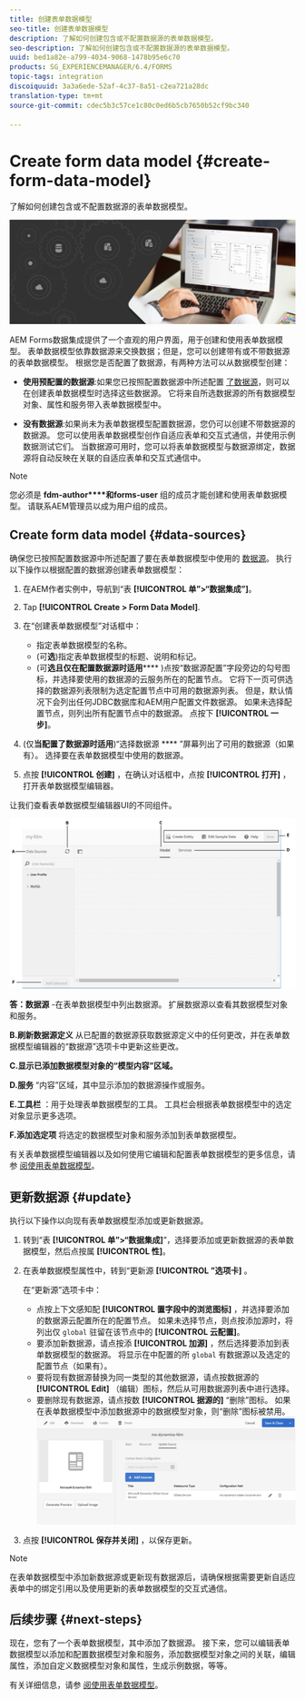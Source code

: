 ```yaml
---
title: 创建表单数据模型
seo-title: 创建表单数据模型
description: 了解如何创建包含或不配置数据源的表单数据模型。
seo-description: 了解如何创建包含或不配置数据源的表单数据模型。
uuid: bed1a82e-a799-4034-9068-1478b95e6c70
products: SG_EXPERIENCEMANAGER/6.4/FORMS
topic-tags: integration
discoiquuid: 3a3a6ede-52af-4c37-8a51-c2ea721a28dc
translation-type: tm+mt
source-git-commit: cdec5b3c57ce1c80c0ed6b5cb7650b52cf9bc340

---
```



# Create form data model {#create-form-data-model}

了解如何创建包含或不配置数据源的表单数据模型。

![](do-not-localize/data-integeration.png)

AEM Forms数据集成提供了一个直观的用户界面，用于创建和使用表单数据模型。 表单数据模型依靠数据源来交换数据；但是，您可以创建带有或不带数据源的表单数据模型。 根据您是否配置了数据源，有两种方法可以从数据模型创建：

* **使用预配置的数据源**:如果您已按照配置数据源中所述配置 [了数据源](/help/forms/using/configure-data-sources.md)，则可以在创建表单数据模型时选择这些数据源。 它将来自所选数据源的所有数据模型对象、属性和服务带入表单数据模型中。

* **没有数据源**:如果尚未为表单数据模型配置数据源，您仍可以创建不带数据源的数据源。 您可以使用表单数据模型创作自适应表单和交互式通信，并使用示例数据测试它们。 当数据源可用时，您可以将表单数据模型与数据源绑定，数据源将自动反映在关联的自适应表单和交互式通信中。

>[!NOTE]
>
>您必须是 **fdm-author****和forms-user** 组的成员才能创建和使用表单数据模型。 请联系AEM管理员以成为用户组的成员。

## Create form data model {#data-sources}

确保您已按照配置数据源中所述配置了要在表单数据模型中使用的 [数据源](/help/forms/using/configure-data-sources.md)。 执行以下操作以根据配置的数据源创建表单数据模型：

1. 在AEM作者实例中，导航到“表 **[!UICONTROL 单”>“数据集成”]**。
1. Tap **[!UICONTROL Create > Form Data Model]**.
1. 在“创建表单数据模型”对话框中：

   * 指定表单数据模型的名称。
   * (可&#x200B;**选**)指定表单数据模型的标题、说明和标记。
   * (可&#x200B;**选且仅在配置数据源时适用****** )点按“数据源配置”字段旁边的勾号图标，并选择要使用的数据源的云服务所在的配置节点。 它将下一页可供选择的数据源列表限制为选定配置节点中可用的数据源列表。 但是，默认情况下会列出任何JDBC数据库和AEM用户配置文件数据源。 如果未选择配置节点，则列出所有配置节点中的数据源。
   点按下 **[!UICONTROL 一步]**。

1. (仅&#x200B;**当配置了数据源时适用**)“选择数据源 **** ”屏幕列出了可用的数据源（如果有）。 选择要在表单数据模型中使用的数据源。
1. 点按 **[!UICONTROL 创建]** ，在确认对话框中，点按 **[!UICONTROL 打开]** ，打开表单数据模型编辑器。

让我们查看表单数据模型编辑器UI的不同组件。

![具有三个数据源的表单数据模型- RESTful服务、AEM用户配置文件和RDBMS。](assets/fdm-ui.png)

**答：数据源** -在表单数据模型中列出数据源。 扩展数据源以查看其数据模型对象和服务。

**B.刷新数据源定义** 从已配置的数据源获取数据源定义中的任何更改，并在表单数据模型编辑器的“数据源”选项卡中更新这些更改。

**C.显示已添加数据模型对象的“模型内容”区域。**

**D.服务** “内容”区域，其中显示添加的数据源操作或服务。

**E.工具栏** ：用于处理表单数据模型的工具。 工具栏会根据表单数据模型中的选定对象显示更多选项。

**F.添加选定项** 将选定的数据模型对象和服务添加到表单数据模型。

有关表单数据模型编辑器以及如何使用它编辑和配置表单数据模型的更多信息，请参 [阅使用表单数据模型](/help/forms/using/work-with-form-data-model.md)。

## 更新数据源 {#update}

执行以下操作以向现有表单数据模型添加或更新数据源。

1. 转到“表 **[!UICONTROL 单”>“数据集成]**”，选择要添加或更新数据源的表单数据模型，然后点按属 **[!UICONTROL 性]**。
1. 在表单数据模型属性中，转到“更新源 **[!UICONTROL ”选项卡]** 。

   在“更新源”选项卡中：

   * 点按上下文感知配 **[!UICONTROL 置字段中的浏览图标]** ，并选择要添加的数据源云配置所在的配置节点。 如果未选择节点，则点按添加源时，将列出仅 `global` 驻留在该节点中的 **[!UICONTROL 云配置]**。
   * 要添加新数据源，请点按添 **[!UICONTROL 加源]** ，然后选择要添加到表单数据模型的数据源。 将显示在中配置的所 `global` 有数据源以及选定的配置节点（如果有）。
   * 要将现有数据源替换为同一类型的其他数据源，请点按数据源的 **[!UICONTROL Edit]** （编辑）图标，然后从可用数据源列表中进行选择。
   * 要删除现有数据源，请点按数 **[!UICONTROL 据源的]** “删除”图标。 如果在表单数据模型中添加数据源中的数据模型对象，则“删除”图标被禁用。
   ![fdm-properties](assets/fdm-properties.png)

1. 点按 **[!UICONTROL 保存并关闭]** ，以保存更新。

>[!NOTE]
>
>在表单数据模型中添加新数据源或更新现有数据源后，请确保根据需要更新自适应表单中的绑定引用以及使用更新的表单数据模型的交互式通信。

## 后续步骤 {#next-steps}

现在，您有了一个表单数据模型，其中添加了数据源。 接下来，您可以编辑表单数据模型以添加和配置数据模型对象和服务，添加数据模型对象之间的关联，编辑属性，添加自定义数据模型对象和属性，生成示例数据，等等。

有关详细信息，请参 [阅使用表单数据模型](/help/forms/using/work-with-form-data-model.md)。
